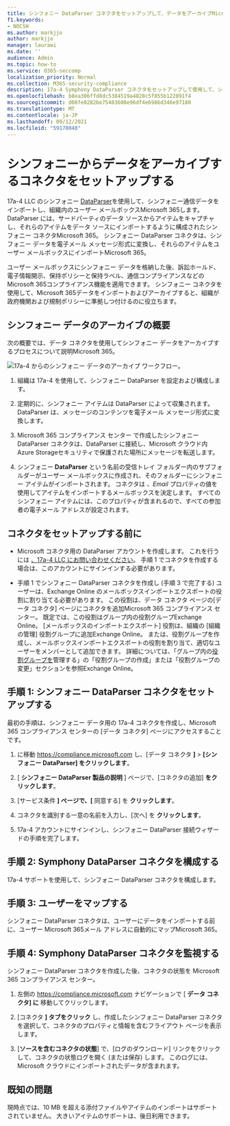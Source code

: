 ```yaml
---
title: シンフォニー DataParser コネクタをセットアップして、データをアーカイブMicrosoft 365
f1.keywords:
- NOCSH
ms.author: markjjo
author: markjjo
manager: laurawi
ms.date: ''
audience: Admin
ms.topic: how-to
ms.service: O365-seccomp
localization_priority: Normal
ms.collection: M365-security-compliance
description: 17a-4 Symphony DataParser コネクタをセットアップして使用して、シンフォニー データをインポートおよびアーカイブする方法についてMicrosoft 365。
ms.openlocfilehash: b8ea306ffd8dc5384519a4828c5f855b122891f4
ms.sourcegitcommit: d08fe0282be75483608e96df4e6986d346e97180
ms.translationtype: MT
ms.contentlocale: ja-JP
ms.lasthandoff: 09/12/2021
ms.locfileid: "59178040"
---
```

# <a name="set-up-a-connector-to-archive-data-from-symphony"></a>シンフォニーからデータをアーカイブするコネクタをセットアップする

17a-4 LLC のシンフォニー [DataParser](https://www.17a-4.com/Symphony-dataparser/)を使用して、シンフォニー通信データをインポートし、組織内のユーザー メールボックスMicrosoft 365します。 DataParser には、サードパーティのデータ ソースからアイテムをキャプチャし、それらのアイテムをデータ ソースにインポートするように構成されたシンフォニー コネクタMicrosoft 365。 シンフォニー DataParser コネクタは、シンフォニー データを電子メール メッセージ形式に変換し、それらのアイテムをユーザー メールボックスにインポートMicrosoft 365。

ユーザー メールボックスにシンフォニー データを格納した後、訴訟ホールド、電子情報開示、保持ポリシーと保持ラベル、通信コンプライアンスなどのMicrosoft 365コンプライアンス機能を適用できます。 シンフォニー コネクタを使用して、Microsoft 365データをインポートおよびアーカイブすると、組織が政府機関および規制ポリシーに準拠しつ付けるのに役立ちます。

## <a name="overview-of-archiving-symphony-data"></a>シンフォニー データのアーカイブの概要

次の概要では、データ コネクタを使用してシンフォニー データをアーカイブするプロセスについて説明Microsoft 365。

![17a-4 からのシンフォニー データのアーカイブ ワークフロー。](../media/SymphonyDataParserConnectorWorkflow.png)

1. 組織は 17a-4 を使用して、シンフォニー DataParser を設定および構成します。

2. 定期的に、シンフォニー アイテムは DataParser によって収集されます。 DataParser は、メッセージのコンテンツを電子メール メッセージ形式に変換します。

3. Microsoft 365 コンプライアンス センター で作成したシンフォニー DataParser コネクタは、DataParser に接続し、Microsoft クラウド内Azure Storageセキュリティで保護された場所にメッセージを転送します。

4. シンフォニー **DataParser** という名前の受信トレイ フォルダー内のサブフォルダーがユーザー メールボックスに作成され、そのフォルダーにシンフォニー アイテムがインポートされます。 コネクタは *、Email* プロパティの値を使用してアイテムをインポートするメールボックスを決定します。 すべてのシンフォニー アイテムには、このプロパティが含まれるので、すべての参加者の電子メール アドレスが設定されます。

## <a name="before-you-set-up-a-connector"></a>コネクタをセットアップする前に

- Microsoft コネクタ用の DataParser アカウントを作成します。 これを行うには [、17a-4 LLC にお問い合わせください](https://www.17a-4.com/contact/)。 手順 1 でコネクタを作成する場合は、このアカウントにサインインする必要があります。

- 手順 1 でシンフォニー DataParser コネクタを作成し (手順 3 で完了する) ユーザーは、Exchange Online のメールボックスインポートエクスポートの役割に割り当てる必要があります。 この役割は、データ コネクタ ページの[データ コネクタ] ページにコネクタを追加Microsoft 365 コンプライアンス センター。 既定では、この役割はグループ内の役割グループExchange Online。 [メールボックスのインポートエクスポート] 役割は、組織の [組織の管理] 役割グループに追加Exchange Online。 または、役割グループを作成し、メールボックスインポートエクスポートの役割を割り当て、適切なユーザーをメンバーとして追加できます。 詳細については、「グループ内の[役割グループを](/Exchange/permissions-exo/role-groups#create-role-groups)管理[](/Exchange/permissions-exo/role-groups#modify-role-groups)する」の「役割グループの作成」または「役割グループの変更」セクションを参照Exchange Online。

## <a name="step-1-set-up-a-symphony-dataparser-connector"></a>手順 1: シンフォニー DataParser コネクタをセットアップする

最初の手順は、シンフォニー データ用の 17a-4 コネクタを作成し、Microsoft 365 コンプライアンス センターの [データ コネクタ] ページにアクセスすることです。

1. に移動 <https://compliance.microsoft.com> し、[データ コネクタ **]**  >  **[シンフォニー DataParser] をクリックします**。

2. [ **シンフォニー DataParser 製品の説明** ] ページで、[コネクタの追加] **をクリックします**。

3. [サービス条件 **] ページで、[** 同意する] を **クリックします**。

4. コネクタを識別する一意の名前を入力し、[次へ] を **クリックします**。

5. 17a-4 アカウントにサインインし、シンフォニー DataParser 接続ウィザードの手順を完了します。

## <a name="step-2-configure-the-symphony-dataparser-connector"></a>手順 2: Symphony DataParser コネクタを構成する

17a-4 サポートを使用して、シンフォニー DataParser コネクタを構成します。

## <a name="step-3-map-users"></a>手順 3: ユーザーをマップする

シンフォニー DataParser コネクタは、ユーザーにデータをインポートする前に、ユーザー Microsoft 365メール アドレスに自動的にマップMicrosoft 365。

## <a name="step-4-monitor-the-symphony-dataparser-connector"></a>手順 4: Symphony DataParser コネクタを監視する

シンフォニー DataParser コネクタを作成した後、コネクタの状態を Microsoft 365 コンプライアンス センター。

1. 左側の <https://compliance.microsoft.com> ナビゲーションで [ **データ コネクタ] に** 移動してクリックします。

2. [コネクタ **] タブをクリック** し、作成したシンフォニー DataParser コネクタを選択して、コネクタのプロパティと情報を含むフライアウト ページを表示します。

3. [**ソースを含むコネクタの状態**] で、[ログのダウンロード] リンクをクリックして、コネクタの状態ログを開く (または保存) します。  このログには、Microsoft クラウドにインポートされたデータが含まれます。

## <a name="known-issues"></a>既知の問題

現時点では、10 MB を超える添付ファイルやアイテムのインポートはサポートされていません。 大きいアイテムのサポートは、後日利用できます。
